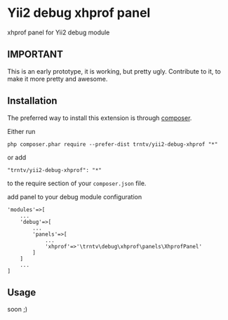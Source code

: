 Yii2 debug xhprof panel
=======================
xhprof panel for Yii2 debug module

IMPORTANT
---------
This is an early prototype, it is working, but pretty ugly. Contribute to it, to make it more pretty and awesome.

Installation
------------

The preferred way to install this extension is through [composer](http://getcomposer.org/download/).

Either run

```
php composer.phar require --prefer-dist trntv/yii2-debug-xhprof "*"
```

or add

```
"trntv/yii2-debug-xhprof": "*"
```

to the require section of your `composer.json` file.

add panel to your debug module configuration
```
'modules'=>[
    ...
    'debug'=>[
        ...
        'panels'=>[
            ...
            'xhprof'=>'\trntv\debug\xhprof\panels\XhprofPanel'
        ]
    ]
    ...
]
```

Usage
-----
soon ;)